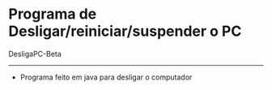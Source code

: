 # Programa de Desligar/reiniciar/suspender o PC
DesligaPC-Beta
***
* Programa feito em java para desligar o computador

